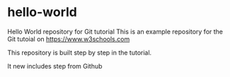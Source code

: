 # hello-world
Hello World repository for Git tutorial
This is an example repository for the Git tutoial on https://www.w3schools.com

This repository is built step by step in the tutorial.

It new includes  step from Github
